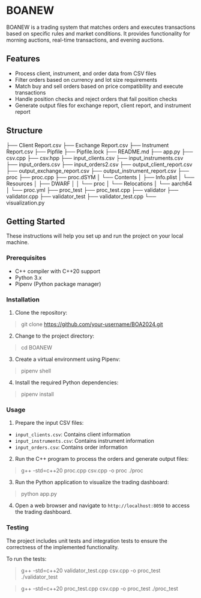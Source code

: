 # BOANEW

BOANEW is a trading system that matches orders and executes transactions based on specific rules and market conditions. It provides functionality for morning auctions, real-time transactions, and evening auctions.

## Features

- Process client, instrument, and order data from CSV files
- Filter orders based on currency and lot size requirements
- Match buy and sell orders based on price compatibility and execute transactions
- Handle position checks and reject orders that fail position checks
- Generate output files for exchange report, client report, and instrument report

## Structure

├── Client Report.csv
├── Exchange Report.csv
├── Instrument Report.csv
├── Pipfile
├── Pipfile.lock
├── README.md
├── app.py
├── csv.cpp
├── csv.hpp
├── input_clients.csv
├── input_instruments.csv
├── input_orders.csv
├── input_orders2.csv
├── output_client_report.csv
├── output_exchange_report.csv
├── output_instrument_report.csv
├── proc
├── proc.cpp
├── proc.dSYM
│   └── Contents
│       ├── Info.plist
│       └── Resources
│           ├── DWARF
│           │   └── proc
│           └── Relocations
│               └── aarch64
│                   └── proc.yml
├── proc_test
├── proc_test.cpp
├── validator
├── validator.cpp
├── validator_test
├── validator_test.cpp
└── visualization.py

## Getting Started

These instructions will help you set up and run the project on your local machine.

### Prerequisites

- C++ compiler with C++20 support
- Python 3.x
- Pipenv (Python package manager)

### Installation

1. Clone the repository:

> git clone https://github.com/your-username/BOA2024.git

2. Change to the project directory:

> cd BOANEW

3. Create a virtual environment using Pipenv:

> pipenv shell

4. Install the required Python dependencies:

> pipenv install

### Usage

1. Prepare the input CSV files:
- `input_clients.csv`: Contains client information
- `input_instruments.csv`: Contains instrument information
- `input_orders.csv`: Contains order information

2. Run the C++ program to process the orders and generate output files:

> g++ -std=c++20 proc.cpp csv.cpp -o proc
> ./proc

3. Run the Python application to visualize the trading dashboard:

> python app.py

4. Open a web browser and navigate to `http://localhost:8050` to access the trading dashboard.

### Testing

The project includes unit tests and integration tests to ensure the correctness of the implemented functionality.

To run the tests:

> g++ -std=c++20 validator_test.cpp csv.cpp -o proc_test
> ./validator_test

> g++ -std=c++20 proc_test.cpp csv.cpp -o proc_test
> ./proc_test